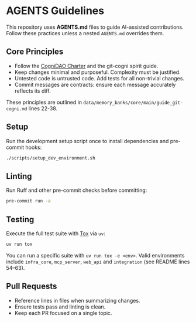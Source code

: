 # AGENTS Guidelines

This repository uses **AGENTS.md** files to guide AI-assisted contributions. Follow these practices unless a nested `AGENTS.md` overrides them.

## Core Principles
- Follow the [CogniDAO Charter](CHARTER.md) and the git-cogni spirit guide.
- Keep changes minimal and purposeful. Complexity must be justified.
- Untested code is untrusted code. Add tests for all non-trivial changes.
- Commit messages are contracts: ensure each message accurately reflects its diff.

These principles are outlined in `data/memory_banks/core/main/guide_git-cogni.md` lines 22-38.

## Setup
Run the development setup script once to install dependencies and pre-commit hooks:

```bash
./scripts/setup_dev_environment.sh
```

## Linting
Run Ruff and other pre-commit checks before committing:

```bash
pre-commit run -a
```

## Testing
Execute the full test suite with [Tox](https://tox.wiki/) via `uv`:

```bash
uv run tox
```

You can run a specific suite with `uv run tox -e <env>`.
Valid environments include `infra_core`, `mcp_server`, `web_api` and `integration` (see README lines 54–63).

## Pull Requests
- Reference lines in files when summarizing changes.
- Ensure tests pass and linting is clean.
- Keep each PR focused on a single topic.


